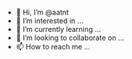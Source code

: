 - 👋 Hi, I’m @aatnt
- 👀 I’m interested in ...
- 🌱 I’m currently learning ...
- 💞️ I’m looking to collaborate on ...
- 📫 How to reach me ...

<!---
aatnt/aatnt is a ✨ special ✨ repository because its `README.md` (this file) appears on your GitHub profile.
You can click the Preview link to take a look at your changes.
--->
